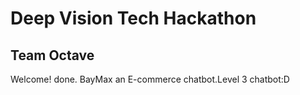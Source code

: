 # Deep Vision Tech Hackathon
## Team Octave

Welcome! done. BayMax an E-commerce chatbot.Level 3 chatbot:D
